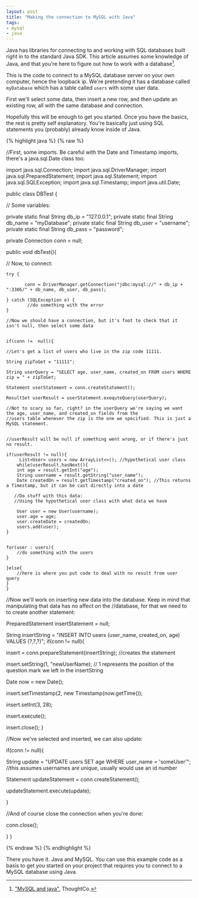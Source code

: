 ```yaml
---
layout: post
title: "Making the connection to MySQL with Java"
tags:
- mysql
- java
---
```


Java has libraries for connecting to and working with SQL databases built right in to the standard Java SDK. This article assumes some knowledge of Java, and that you're here to figure out how to work with a database[^ref].

This is the code to connect to a MySQL database server on your own computer, hence the loopback ip. We're pretending it has a database called `myDatabase` which has a table called `users` with some user data.

First we'll select some data, then insert a new row, and then update an existing row, all with the same database and connection. 

Hopefully this will be enough to get you started. Once you have the basics, the rest is pretty self explanatory. You're basically just using SQL statements you (probably) already know inside of Java.

{% highlight java %}
{% raw %}

//First, some imports. Be careful with the Date and Timestamp imports, there's a java.sql.Date class too:

import java.sql.Connection;
import java.sql.DriverManager;
import java.sql.PreparedStatement;
import java.sql.Statement;
import java.sql.SQLException;
import java.sql.Timestamp;
import java.util.Date;


public class DBTest {

// Some variables:

private static final String db_ip = "127.0.0.1";
private static final String db_name = "myDatabase";
private static final String db_user = "username";
private static final String db_pass = "password";

private Connection conn = null;

public void dbTest(){

// Now, to connect:

    try {
    
           conn = DriverManager.getConnection("jdbc:mysql://" + db_ip + ":3306/" + db_name, db_user, db_pass); 
                                                 
    } catch (SQLException e) {
            //do something with the error
    }

    //Now we should have a connection, but it's foot to check that it isn't null, then select some data


    if(conn !=  null){

    //Let's get a list of users who live in the zip code 11111.

    String zipToGet = "11111";

    String userQuery = "SELECT age, user_name, created_on FROM users WHERE zip = " + zipToGet;

    Statement userStatement = conn.createStatement();

    ResultSet userResult = userStatement.exequteQuery(userQuery);

    //Not to scary so far, right? in the userQuery we're saying we want the age, user_name, and created_on fields from the 
    //users table whenever the zip is the one we specified. This is just a MySQL statement.


    //userResult will be null if something went wrong, or if there's just no result.

    if(userResult != null){
         List<User> users = new ArrayList<>(); //hypothetical user class
        while(userResult.hasNext(){
        int age = result.getInt("age");
        String username = result.getString("user_name");
        Date createdOn = result.getTimestamp("created_on"); //This returns a Timestamp, but it can be cast directly into a date

       //Do stuff with this data:
       //Using the hypothetical user class with what data we have

        User user = new User(username); 
        user.age = age;
        user.createDate = createdOn;
        users.add(user);
    }


    for(user : users){
        //do something with the users
    }

    }else{
        //here is where you put code to deal with no result from user query
    }
    }

//Now we'll work on inserting new data into the database. Keep in mind that manipulating that data has no affect on the //database, for that we need to to create another statement:

PreparedStatement insertStatement = null;

String insertString = "INSERT INTO users (user_name, created_on, age) VALUES (?,?,?)";
if(conn != null){

insert = conn.prepareStatement(insertString); //creates the statement

insert.setString(1, "newUserName); // 1 represents the position of the question mark we left in the insertString

Date now = new Date();

insert.setTimestamp(2, new Timestamp(now.getTime()); 

insert.setInt(3, 28);

insert.execute();

insert.close();
}
 
//Now we've selected and inserted, we can also update:

if(conn != null){

String update = "UPDATE users SET age WHERE user_name = 'someUser'"; 
//this assumes usernames are unique, usually would use an id number

Statement updateStatement = conn.createStatement();

updateStatement.execute(update);

}

//And of course close the connection when you're done:

conn.close();

}
}

{% endraw %}
{% endhighlight %}

There you have it. Java and MySQL.  You can use this example code as a basis to get you started on your project that requires you to connect to a MySQL database using Java.


[^ref]: ["MySQL and java"](https://www.thoughtco.com/mysql-and-java-2694108), ThoughtCo.